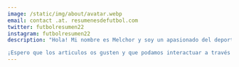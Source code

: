 ```yaml
---
image: /static/img/about/avatar.webp
email: contact .at. resumenesdefutbol.com
twitter: futbolresumen22
instagram: futbolresumen22
description: "Hola! Mi nombre es Melchor y soy un apasionado del deporte y en especial del futbol. Siempre me ha gustado mucho seguir distintas ligas, los fichajes, saber quien es cada jugador, de donde viene, etc. Todo comenzó con la guía marca y el PC futbol 5.0 con Michael Robinson en portada. Desde entonces, invirtiendo más o menos tiempo según mis circunstancias personales (estudios, trabajo, familia, etc.) he intentado estar al día de lo que sucede en el mundo del futbol. Y este 2022 he decidido crear un blog donde ir subiendo resúmenes semanales de lo que sucede en la jornada de la premier league y la liga, las competiciones que más sigo, así como curiosidades de estos torneos, de sus jugadores, sus equipos, etc. No solo me limito a seguir estas ligas, no soy Maldini no sigo la liga del Congo, pero sí que sigo más competiciones. Así pues, con menor asiduidad iré trayendo también noticias y curiosidades de otras competiciones.

¡Espero que los articulos os gusten y que podamos interactuar a través de ellos!"
---
```

